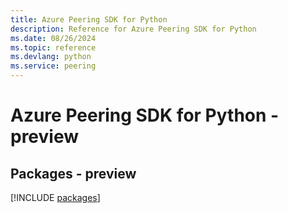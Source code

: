 ```yaml
---
title: Azure Peering SDK for Python
description: Reference for Azure Peering SDK for Python
ms.date: 08/26/2024
ms.topic: reference
ms.devlang: python
ms.service: peering
---
```

# Azure Peering SDK for Python - preview
## Packages - preview
[!INCLUDE [packages](peering-index.md)]